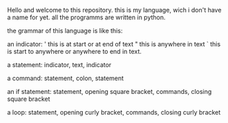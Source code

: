 Hello and welcome to this repository. this is my language, 
wich i don't have a name for yet. all the programms are written in python.

the grammar of this language is like this: 

an indicator:
				'	this is at start or at end of text
				"	this is anywhere in text
				`	this is start to anywhere or anywhere to end in text.

a statement: 
				indicator,    text,    indicator

a command: 
				statement, colon, statement

an if statement:
				statement, opening square bracket, commands, closing square bracket

a loop:
				statement, opening curly bracket, commands, closing curly bracket
